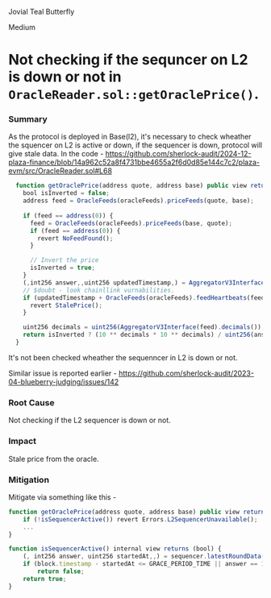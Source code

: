 Jovial Teal Butterfly

Medium

# Not checking if the sequncer on L2 is down or not in `OracleReader.sol::getOraclePrice()`.

### Summary
As the protocol is deployed in Base(l2), it's necessary to check wheather the squencer on L2 is active or down, if the sequencer is down, protocol will give stale data.
In the code - 
https://github.com/sherlock-audit/2024-12-plaza-finance/blob/14a962c52a8f4731bbe4655a2f6d0d85e144c7c2/plaza-evm/src/OracleReader.sol#L68
```js
  function getOraclePrice(address quote, address base) public view returns(uint256) {
    bool isInverted = false;
    address feed = OracleFeeds(oracleFeeds).priceFeeds(quote, base);
    
    if (feed == address(0)) {
      feed = OracleFeeds(oracleFeeds).priceFeeds(base, quote);
      if (feed == address(0)) {
        revert NoFeedFound();
      }

      // Invert the price
      isInverted = true;
    }
    (,int256 answer,,uint256 updatedTimestamp,) = AggregatorV3Interface(feed).latestRoundData();
    // $doubt - look chainllink vurnabilities.
    if (updatedTimestamp + OracleFeeds(oracleFeeds).feedHeartbeats(feed) < block.timestamp) {
      revert StalePrice();
    }

    uint256 decimals = uint256(AggregatorV3Interface(feed).decimals());
    return isInverted ? (10 ** decimals * 10 ** decimals) / uint256(answer) : uint256(answer);
  }
```
It's not been checked wheather the sequenncer in L2 is down or not.

Similar issue is reported earlier -
https://github.com/sherlock-audit/2023-04-blueberry-judging/issues/142

### Root Cause
Not checking if the L2 sequencer is down or not.

### Impact
Stale price from the oracle.
### Mitigation

Mitigate via something like this -
```js
function getOraclePrice(address quote, address base) public view returns(uint256) {
    if (!isSequencerActive()) revert Errors.L2SequencerUnavailable();
    ...
}
```
```js
function isSequencerActive() internal view returns (bool) {
    (, int256 answer, uint256 startedAt,,) = sequencer.latestRoundData();
    if (block.timestamp - startedAt <= GRACE_PERIOD_TIME || answer == 1)
        return false;
    return true;
}
```